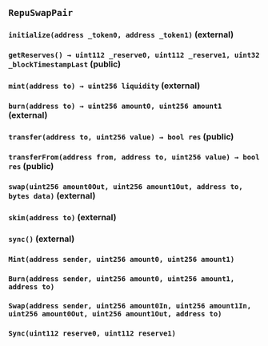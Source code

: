 ## `RepuSwapPair`






### `initialize(address _token0, address _token1)` (external)





### `getReserves() → uint112 _reserve0, uint112 _reserve1, uint32 _blockTimestampLast` (public)





### `mint(address to) → uint256 liquidity` (external)





### `burn(address to) → uint256 amount0, uint256 amount1` (external)





### `transfer(address to, uint256 value) → bool res` (public)





### `transferFrom(address from, address to, uint256 value) → bool res` (public)





### `swap(uint256 amount0Out, uint256 amount1Out, address to, bytes data)` (external)





### `skim(address to)` (external)





### `sync()` (external)






### `Mint(address sender, uint256 amount0, uint256 amount1)`





### `Burn(address sender, uint256 amount0, uint256 amount1, address to)`





### `Swap(address sender, uint256 amount0In, uint256 amount1In, uint256 amount0Out, uint256 amount1Out, address to)`





### `Sync(uint112 reserve0, uint112 reserve1)`





